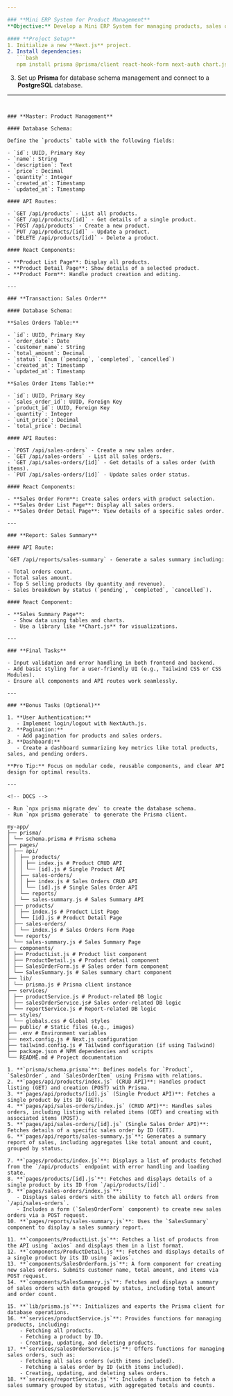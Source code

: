```yaml
---

### **Mini ERP System for Product Management**  
**Objective:** Develop a Mini ERP System for managing products, sales orders, and sales summary reports using Next.js and PostgreSQL.

#### **Project Setup**  
1. Initialize a new **Next.js** project.  
2. Install dependencies:  
   ```bash
   npm install prisma @prisma/client react-hook-form next-auth chart.js axios
   ```
3. Set up **Prisma** for database schema management and connect to a **PostgreSQL** database.

---
```


### **Master: Product Management**

#### Database Schema:

Define the `products` table with the following fields:

- `id`: UUID, Primary Key
- `name`: String
- `description`: Text
- `price`: Decimal
- `quantity`: Integer
- `created_at`: Timestamp
- `updated_at`: Timestamp

#### API Routes:

- `GET /api/products` - List all products.
- `GET /api/products/[id]` - Get details of a single product.
- `POST /api/products` - Create a new product.
- `PUT /api/products/[id]` - Update a product.
- `DELETE /api/products/[id]` - Delete a product.

#### React Components:

- **Product List Page**: Display all products.
- **Product Detail Page**: Show details of a selected product.
- **Product Form**: Handle product creation and editing.

---

### **Transaction: Sales Order**

#### Database Schema:

**Sales Orders Table:**

- `id`: UUID, Primary Key
- `order_date`: Date
- `customer_name`: String
- `total_amount`: Decimal
- `status`: Enum (`pending`, `completed`, `cancelled`)
- `created_at`: Timestamp
- `updated_at`: Timestamp

**Sales Order Items Table:**

- `id`: UUID, Primary Key
- `sales_order_id`: UUID, Foreign Key
- `product_id`: UUID, Foreign Key
- `quantity`: Integer
- `unit_price`: Decimal
- `total_price`: Decimal

#### API Routes:

- `POST /api/sales-orders` - Create a new sales order.
- `GET /api/sales-orders` - List all sales orders.
- `GET /api/sales-orders/[id]` - Get details of a sales order (with items).
- `PUT /api/sales-orders/[id]` - Update sales order status.

#### React Components:

- **Sales Order Form**: Create sales orders with product selection.
- **Sales Order List Page**: Display all sales orders.
- **Sales Order Detail Page**: View details of a specific sales order.

---

### **Report: Sales Summary**

#### API Route:

`GET /api/reports/sales-summary` - Generate a sales summary including:

- Total orders count.
- Total sales amount.
- Top 5 selling products (by quantity and revenue).
- Sales breakdown by status (`pending`, `completed`, `cancelled`).

#### React Component:

- **Sales Summary Page**:
  - Show data using tables and charts.
  - Use a library like **Chart.js** for visualizations.

---

### **Final Tasks**

- Input validation and error handling in both frontend and backend.
- Add basic styling for a user-friendly UI (e.g., Tailwind CSS or CSS Modules).
- Ensure all components and API routes work seamlessly.

---

### **Bonus Tasks (Optional)**

1. **User Authentication:**
   - Implement login/logout with NextAuth.js.
2. **Pagination:**
   - Add pagination for products and sales orders.
3. **Dashboard:**
   - Create a dashboard summarizing key metrics like total products, sales, and pending orders.

**Pro Tip:** Focus on modular code, reusable components, and clear API design for optimal results.

---

<!-- DOCS -->

- Run `npx prisma migrate dev` to create the database schema.
- Run `npx prisma generate` to generate the Prisma client.

my-app/
├── prisma/
│ └── schema.prisma # Prisma schema
├── pages/
│ ├── api/
│ │ ├── products/
│ │ │ ├── index.js # Product CRUD API
│ │ │ └── [id].js # Single Product API
│ │ ├── sales-orders/
│ │ │ ├── index.js # Sales Orders CRUD API
│ │ │ └── [id].js # Single Sales Order API
│ │ └── reports/
│ │ └── sales-summary.js # Sales Summary API
│ ├── products/
│ │ ├── index.js # Product List Page
│ │ └── [id].js # Product Detail Page
│ ├── sales-orders/
│ │ └── index.js # Sales Orders Form Page
│ └── reports/
│ └── sales-summary.js # Sales Summary Page
├── components/
│ ├── ProductList.js # Product list component
│ ├── ProductDetail.js # Product detail component
│ ├── SalesOrderForm.js # Sales order form component
│ └── SalesSummary.js # Sales summary chart component
├── lib/
│ └── prisma.js # Prisma client instance
├── services/
│ ├── productService.js # Product-related DB logic
│ ├── salesOrderService.js# Sales order-related DB logic
│ └── reportService.js # Report-related DB logic
├── styles/
│ └── globals.css # Global styles
├── public/ # Static files (e.g., images)
├── .env # Environment variables
├── next.config.js # Next.js configuration
├── tailwind.config.js # Tailwind configuration (if using Tailwind)
├── package.json # NPM dependencies and scripts
└── README.md # Project documentation

1. **`prisma/schema.prisma`**: Defines models for `Product`, `SalesOrder`, and `SalesOrderItem` using Prisma with relations.
2. **`pages/api/products/index.js` (CRUD API)**: Handles product listing (GET) and creation (POST) with Prisma.
3. **`pages/api/products/[id].js` (Single Product API)**: Fetches a single product by its ID (GET).
4. **`pages/api/sales-orders/index.js` (CRUD API)**: Handles sales orders, including listing with related items (GET) and creating with associated items (POST).
5. **`pages/api/sales-orders/[id].js` (Single Sales Order API)**: Fetches details of a specific sales order by ID (GET).
6. **`pages/api/reports/sales-summary.js`**: Generates a summary report of sales, including aggregates like total amount and count, grouped by status.

7. **`pages/products/index.js`**: Displays a list of products fetched from the `/api/products` endpoint with error handling and loading state.
8. **`pages/products/[id].js`**: Fetches and displays details of a single product by its ID from `/api/products/[id]`.
9. **`pages/sales-orders/index.js`**:
   - Displays sales orders with the ability to fetch all orders from `/api/sales-orders`.
   - Includes a form (`SalesOrderForm` component) to create new sales orders via a POST request.
10. **`pages/reports/sales-summary.js`**: Uses the `SalesSummary` component to display a sales summary report.

11. **`components/ProductList.js`**: Fetches a list of products from the API using `axios` and displays them in a list format.
12. **`components/ProductDetail.js`**: Fetches and displays details of a single product by its ID using `axios`.
13. **`components/SalesOrderForm.js`**: A form component for creating new sales orders. Submits customer name, total amount, and items via POST request.
14. **`components/SalesSummary.js`**: Fetches and displays a summary of sales orders with data grouped by status, including total amount and order count.

15. **`lib/prisma.js`**: Initializes and exports the Prisma client for database operations.
16. **`services/productService.js`**: Provides functions for managing products, including:
    - Fetching all products.
    - Fetching a product by ID.
    - Creating, updating, and deleting products.
17. **`services/salesOrderService.js`**: Offers functions for managing sales orders, such as:
    - Fetching all sales orders (with items included).
    - Fetching a sales order by ID (with items included).
    - Creating, updating, and deleting sales orders.
18. **`services/reportService.js`**: Includes a function to fetch a sales summary grouped by status, with aggregated totals and counts.

